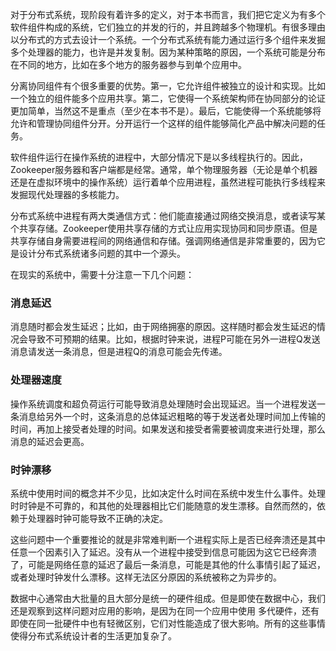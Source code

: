 对于分布式系统，现阶段有着许多的定义，对于本书而言，我们把它定义为有多个软件组件构成的系统，它们独立的并发的行的，并且跨越多个物理机。有很多理由以分布式的方式去设计一个系统。一个分布式系统有能力通过运行多个组件来发掘多个处理器的能力，也许是并发复制。因为某种策略的原因，一个系统可能是分布在不同的地方，比如在多个地方的服务器参与到单个应用中。

分离协同组件有个很多重要的优势。第一，它允许组件被独立的设计和实现。比如一个独立的组件能多个应用共享。第二，它使得一个系统架构师在协同部分的论证更加简单，当然这不是重点（至少在本书不是）。最后，它能使得一个系统能够将允许和管理协同组件分开。分开运行一个这样的组件能够简化产品中解决问题的任务。

软件组件运行在操作系统的进程中，大部分情况下是以多线程执行的。因此，Zookeeper服务器和客户端都是经常。通常，单个物理服务器（无论是单个机器还是在虚拟环境中的操作系统）运行着单个应用进程，虽然进程可能执行多线程来发掘现代处理器的多核能力。

分布式系统中进程有两大类通信方式：他们能直接通过网络交换消息，或者读写某个共享存储。Zookeeper使用共享存储的方式让应用实现协同和同步原语。但是共享存储自身需要进程间的网络通信和存储。强调网络通信是非常重要的，因为它是设计分布式系统诸多问题的其中一个源头。

在现实的系统中，需要十分注意一下几个问题：

### 消息延迟

消息随时都会发生延迟；比如，由于网络拥塞的原因。这样随时都会发生延迟的情况会导致不可预期的结果。比如，根据时钟来说，进程P可能在另外一进程Q发送消息请发送一条消息，但是进程Q的消息可能会先传递。

### 处理器速度

操作系统调度和超负荷运行可能导致消息处理随时会出现延迟。当一个进程发送一条消息给另外一个时，这条消息的总体延迟粗略的等于发送者处理时间加上传输的时间，再加上接受者处理的时间。如果发送和接受者需要被调度来进行处理，那么消息的延迟会更高。

### 时钟漂移

系统中使用时间的概念并不少见，比如决定什么时间在系统中发生什么事件。处理时时钟是不可靠的，和其他的处理器相比它们能随意的发生漂移。自然而然的，依赖于处理器时钟可能导致不正确的决定。

这些问题中一个重要推论的就是非常难判断一个进程实际上是否已经奔溃还是其中任意一个因素引入了延迟。没有从一个进程中接受到信息可能因为这它已经奔溃了，可能是网络任意的延迟了最后一条消息，可能是其他的什么事情引起了延迟，或者处理时钟发什么漂移。这样无法区分原因的系统被称之为异步的。

数据中心通常由大批量的且大部分是统一的硬件组成。但是即使在数据中心，我们还是观察到这样问题对应用的影响，是因为在同一个应用中使用 多代硬件，还有即使在同一批硬件中也有轻微区别，它们对性能造成了很大影响。所有的这些事情使得分布式系统设计者的生活更加复杂了。

